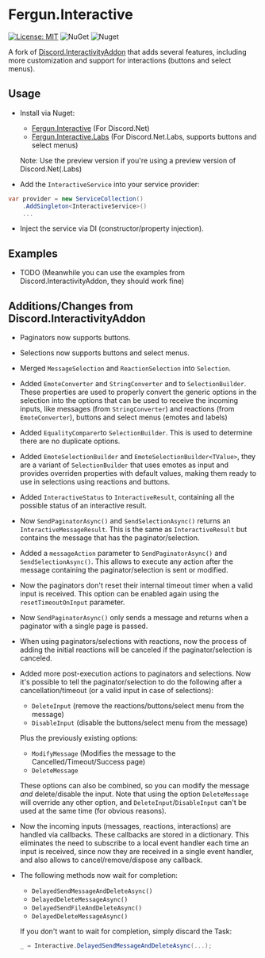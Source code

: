 # Fergun.Interactive
[![License: MIT](https://img.shields.io/badge/License-MIT-green.svg)](LICENSE) ![NuGet](https://img.shields.io/nuget/vpre/Fergun.Interactive) ![Nuget](https://img.shields.io/nuget/vpre/Fergun.Interactive.Labs?label=nuget%20%28D.Net%20Labs%29)

A fork of [Discord.InteractivityAddon](https://github.com/Playwo/Discord.InteractivityAddon) that adds several features, including more customization and support for interactions (buttons and select menus).

## Usage
- Install via Nuget:
  - [Fergun.Interactive](https://www.nuget.org/packages/Fergun.Interactive) (For Discord.Net)
  - [Fergun.Interactive.Labs](https://www.nuget.org/packages/Fergun.Interactive.Labs) (For Discord.Net.Labs, supports buttons and select menus)
  
  Note: Use the preview version if you're using a preview version of Discord.Net(.Labs)
  
- Add the `InteractiveService` into your service provider:
```cs
var provider = new ServiceCollection()
    .AddSingleton<InteractiveService>()
    ...
```
- Inject the service via DI (constructor/property injection).

## Examples

- TODO (Meanwhile you can use the examples from Discord.InteractivityAddon, they should work fine)

## Additions/Changes from Discord.InteractivityAddon

 - Paginators now supports buttons.
 - Selections now supports buttons and select menus.
 - Merged `MessageSelection` and `ReactionSelection` into `Selection`.
 - Added `EmoteConverter` and `StringConverter` and  to `SelectionBuilder`. These properties are used to properly convert the generic options in the selection into the options that can be used to receive the incoming inputs, like messages (from `StringConverter`) and reactions (from `EmoteConverter`), buttons and select menus (emotes and labels)
 - Added `EqualityComparer`to `SelectionBuilder`. This is used to determine there are no duplicate options.
 - Added `EmoteSelectionBuilder` and `EmoteSelectionBuilder<TValue>`, they are a variant of `SelectionBuilder` that uses emotes as input and provides overriden properties with default values, making them ready to use in selections using reactions and buttons.
 - Added `InteractiveStatus` to `InteractiveResult`, containing all the possible status of an interactive result.
 - Now `SendPaginatorAsync()` and `SendSelectionAsync()` returns an `InteractiveMessageResult`. This is the same as `InteractiveResult` but contains the message that has the paginator/selection.
 - Added a `messageAction` parameter to `SendPaginatorAsync()` and `SendSelectionAsync()`. This allows to execute any action after the message containing the paginator/selection is sent or modified.
 - Now the paginators don't reset their internal timeout timer when a valid input is received. This option can be enabled again using the `resetTimeoutOnInput` parameter.
 - Now `SendPaginatorAsync()` only sends a message and returns when a paginator with a single page is passed.
 - When using paginators/selections with reactions, now the process of adding the initial reactions will be canceled if the paginator/selection is canceled.
 - Added more post-execution actions to paginators and selections. Now it's possible to tell the paginator/selection to do the following after a cancellation/timeout (or a valid input in case of selections):
   - `DeleteInput` (remove the reactions/buttons/select menu from the message)
   - `DisableInput` (disable the buttons/select menu from the message)
   
   Plus the previously existing options:
    - `ModifyMessage` (Modifies the message to the Cancelled/Timeout/Success page)
    - `DeleteMessage`
   
   These options can also be combined, so you can modify the message *and* delete/disable the input.
   Note that using the option `DeleteMessage` will override any other option, and `DeleteInput`/`DisableInput` can't be used at the same time (for obvious reasons).
 - Now the incoming inputs (messages, reactions, interactions) are handled via callbacks. These callbacks are stored in a dictionary. This eliminates the need to subscribe to a local event handler each time an input is received, since now they are received in a single event handler, and also allows to cancel/remove/dispose any callback.
 - The following methods now wait for completion:
   - `DelayedSendMessageAndDeleteAsync()`
   - `DelayedDeleteMessageAsync()`
   - `DelayedSendFileAndDeleteAsync()`
   - `DelayedDeleteMessageAsync()`
   
   If you don't want to wait for completion, simply discard the Task:

   ```cs
   _ = Interactive.DelayedSendMessageAndDeleteAsync(...);
   ```
   
   
